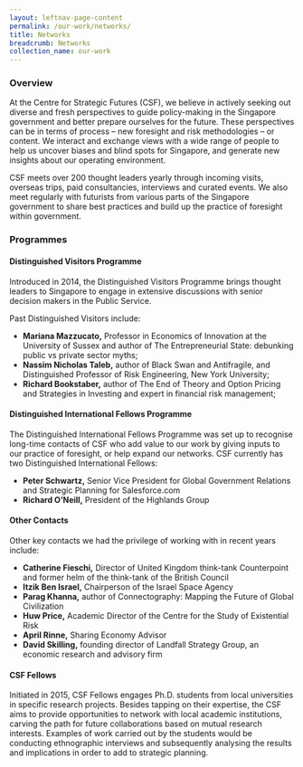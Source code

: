 ```yaml
---
layout: leftnav-page-content
permalink: /our-work/networks/ 
title: Networks
breadcrumb: Networks
collection_name: our-work
---
```


### **Overview**

At the Centre for Strategic Futures (CSF), we believe in actively seeking out diverse and fresh perspectives to guide policy-making in the Singapore government and better prepare ourselves for the future. These perspectives can be in terms of process – new foresight and risk methodologies – or content. We interact and exchange views with a wide range of people to help us uncover biases and blind spots for Singapore, and generate new insights about our operating environment.

CSF meets over 200 thought leaders yearly through incoming visits, overseas trips, paid consultancies, interviews and curated events. We also meet regularly with futurists from various parts of the Singapore government to share best practices and build up the practice of foresight within government.

### **Programmes**

#### **Distinguished Visitors Programme**

Introduced in 2014, the Distinguished Visitors Programme brings thought leaders to Singapore to engage in extensive discussions with senior decision makers in the Public Service.

Past Distinguished Visitors include:
* **Mariana Mazzucato,** Professor in Economics of Innovation at the University of Sussex and author of The Entrepreneurial State: debunking public vs private sector myths; 
* **Nassim Nicholas Taleb,** author of Black Swan and Antifragile, and Distinguished Professor of Risk Engineering, New York University;
* **Richard Bookstaber,** author of The End of Theory and Option Pricing and Strategies in Investing and expert in financial risk management;

#### **Distinguished International Fellows Programme**

The Distinguished International Fellows Programme was set up to recognise long-time contacts of CSF who add value to our work by giving inputs to our practice of foresight, or help expand our networks. CSF currently has two Distinguished International Fellows:

* **Peter Schwartz,** Senior Vice President for Global Government Relations and Strategic Planning for Salesforce.com
* **Richard O’Neill,** President of the Highlands Group

#### **Other Contacts**

Other key contacts we had the privilege of working with in recent years include:

* **Catherine Fieschi,** Director of United Kingdom think-tank Counterpoint and former helm of the think-tank of the British Council
* **Itzik Ben Israel,** Chairperson of the Israel Space Agency
* **Parag Khanna,** author of Connectography: Mapping the Future of Global Civilization
* **Huw Price,** Academic Director of the Centre for the Study of Existential Risk
* **April Rinne,** Sharing Economy Advisor
* **David Skilling,** founding director of Landfall Strategy Group, an economic research and advisory firm

#### **CSF Fellows**

Initiated in 2015, CSF Fellows engages Ph.D. students from local universities in specific research projects. Besides tapping on their expertise, the CSF aims to provide opportunities to network with local academic institutions, carving the path for future collaborations based on mutual research interests. Examples of work carried out by the students would be conducting ethnographic interviews and subsequently analysing the results and implications in order to add to strategic planning.